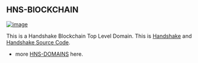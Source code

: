 ## HNS-BlOCKCHAIN 

[![image](https://user-images.githubusercontent.com/37987346/101999396-a37e4380-3caa-11eb-8cc6-e61fb53c7855.png)](http://shapereality.innerinetcompany.hns.to/)

This is a Handshake Blockchain Top Level Domain. This is [Handshake](https://handshake.org/) and [Handshake Source Code](https://github.com/handshake-org/hsd).

- more [HNS-DOMAINS](https://home.hns-domains/) here.
